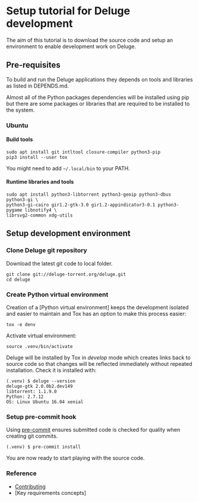 # Setup tutorial for Deluge development

The aim of this tutorial is to download the source code and setup an
environment to enable development work on Deluge.

## Pre-requisites

To build and run the Deluge applications they depends on tools and libraries as
listed in DEPENDS.md.

Almost all of the Python packages dependencies will be installed using pip but
there are some packages or libraries that are required to be installed to the
system.

### Ubuntu

#### Build tools

    sudo apt install git intltool closure-compiler python3-pip
    pip3 install --user tox

You might need to add `~/.local/bin` to your PATH.

#### Runtime libraries and tools

    sudo apt install python3-libtorrent python3-geoip python3-dbus  python3-gi \
    python3-gi-cairo gir1.2-gtk-3.0 gir1.2-appindicator3-0.1 python3-pygame libnotify4 \
    librsvg2-common xdg-utils

## Setup development environment

### Clone Deluge git repository

Download the latest git code to local folder.

    git clone git://deluge-torrent.org/deluge.git
    cd deluge

### Create Python virtual environment

Creation of a [Python virtual environment] keeps the development isolated
and easier to maintain and Tox has an option to make this process easier:

    tox -e denv

Activate virtual environment:

    source .venv/bin/activate

Deluge will be installed by Tox in _develop_ mode which creates links back
to source code so that changes will be reflected immediately without repeated
installation. Check it is installed with:

    (.venv) $ deluge --version
    deluge-gtk 2.0.0b2.dev149
    libtorrent: 1.1.9.0
    Python: 2.7.12
    OS: Linux Ubuntu 16.04 xenial

### Setup pre-commit hook

Using [pre-commit] ensures submitted code is checked for quality when
creating git commits.

    (.venv) $ pre-commit install

You are now ready to start playing with the source code.

### Reference

- [Contributing]
- [Key requirements concepts]

<!--
## How-to guides

- How to install plugins in develop mode?
- How to setup and test translations?
- How to run tests?
- How to create a plugin?
-->

[pre-commit]: https://pre-commit.com
[contributing]: https://dev.deluge-torrent.org/wiki/Contributing
[requirements topic]: ../topics/requirements.md
